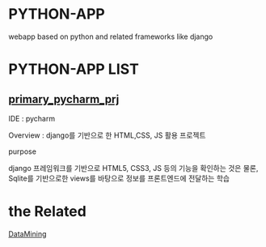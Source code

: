 # PYTHON-APP
webapp based on python and related frameworks like django

# PYTHON-APP LIST

## [primary_pycharm_prj](/Impls/primary_pycharm_prj/)
IDE : pycharm

Overview : django를 기반으로 한 HTML,CSS, JS 활용 프로젝트

purpose

django 프레임워크를 기반으로 HTML5, CSS3, JS 등의 기능을 확인하는 것은 물론, Sqlite를 기반으로한 views를 바탕으로 정보를 프론트엔드에 전달하는 학습

# the Related
[DataMining](https://github.com/devsacti/DataMining)
